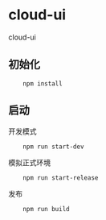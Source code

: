 #  cloud-ui

cloud-ui


## 初始化


```
    npm install
```


## 启动

开发模式

```
    npm run start-dev
```

模拟正式环境

```
    npm run start-release
```

发布

```
    npm run build
```

